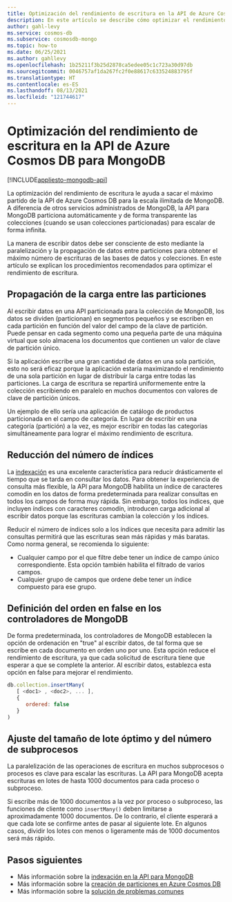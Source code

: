```yaml
---
title: Optimización del rendimiento de escritura en la API de Azure Cosmos DB para MongoDB
description: En este artículo se describe cómo optimizar el rendimiento de escritura en la API de Azure Cosmos DB para MongoDB para obtener el máximo rendimiento posible para el costo más bajo.
author: gahl-levy
ms.service: cosmos-db
ms.subservice: cosmosdb-mongo
ms.topic: how-to
ms.date: 06/25/2021
ms.author: gahllevy
ms.openlocfilehash: 1b25211f3b25d2878ca5edee05c1c723a30d97db
ms.sourcegitcommit: 0046757af1da267fc2f0e88617c633524883795f
ms.translationtype: HT
ms.contentlocale: es-ES
ms.lasthandoff: 08/13/2021
ms.locfileid: "121744617"
---
```

# <a name="optimize-write-performance-in-azure-cosmos-db-api-for-mongodb"></a>Optimización del rendimiento de escritura en la API de Azure Cosmos DB para MongoDB
[!INCLUDE[appliesto-mongodb-api](../includes/appliesto-mongodb-api.md)]

La optimización del rendimiento de escritura le ayuda a sacar el máximo partido de la API de Azure Cosmos DB para la escala ilimitada de MongoDB. A diferencia de otros servicios administrados de MongoDB, la API para MongoDB particiona automáticamente y de forma transparente las colecciones (cuando se usan colecciones particionadas) para escalar de forma infinita. 

La manera de escribir datos debe ser consciente de esto mediante la paralelización y la propagación de datos entre particiones para obtener el máximo número de escrituras de las bases de datos y colecciones. En este artículo se explican los procedimientos recomendados para optimizar el rendimiento de escritura.

## <a name="spread-the-load-across-your-shards"></a>Propagación de la carga entre las particiones
Al escribir datos en una API particionada para la colección de MongoDB, los datos se dividen (particionan) en segmentos pequeños y se escriben en cada partición en función del valor del campo de la clave de partición. Puede pensar en cada segmento como una pequeña parte de una máquina virtual que solo almacena los documentos que contienen un valor de clave de partición único. 

Si la aplicación escribe una gran cantidad de datos en una sola partición, esto no será eficaz porque la aplicación estaría maximizando el rendimiento de una sola partición en lugar de distribuir la carga entre todas las particiones. La carga de escritura se repartirá uniformemente entre la colección escribiendo en paralelo en muchos documentos con valores de clave de partición únicos.

Un ejemplo de ello sería una aplicación de catálogo de productos particionada en el campo de categoría. En lugar de escribir en una categoría (partición) a la vez, es mejor escribir en todas las categorías simultáneamente para lograr el máximo rendimiento de escritura. 

## <a name="reduce-the-number-of-indexes"></a>Reducción del número de índices
La [indexación](../mongodb-indexing.md) es una excelente característica para reducir drásticamente el tiempo que se tarda en consultar los datos. Para obtener la experiencia de consulta más flexible, la API para MongoDB habilita un índice de caracteres comodín en los datos de forma predeterminada para realizar consultas en todos los campos de forma muy rápida. Sin embargo, todos los índices, que incluyen índices con caracteres comodín, introducen carga adicional al escribir datos porque las escrituras cambian la colección y los índices. 

Reducir el número de índices solo a los índices que necesita para admitir las consultas permitirá que las escrituras sean más rápidas y más baratas. Como norma general, se recomienda lo siguiente:

* Cualquier campo por el que filtre debe tener un índice de campo único correspondiente. Esta opción también habilita el filtrado de varios campos.
* Cualquier grupo de campos que ordene debe tener un índice compuesto para ese grupo. 

## <a name="set-ordered-to-false-in-the-mongodb-drivers"></a>Definición del orden en false en los controladores de MongoDB
De forma predeterminada, los controladores de MongoDB establecen la opción de ordenación en "true" al escribir datos, de tal forma que se escribe en cada documento en orden uno por uno. Esta opción reduce el rendimiento de escritura, ya que cada solicitud de escritura tiene que esperar a que se complete la anterior. Al escribir datos, establezca esta opción en false para mejorar el rendimiento. 

```JavaScript
db.collection.insertMany(
   [ <doc1> , <doc2>, ... ],
   {
      ordered: false
   }
)
```

## <a name="tune-for-the-optimal-batch-size-and-thread-count"></a>Ajuste del tamaño de lote óptimo y del número de subprocesos
La paralelización de las operaciones de escritura en muchos subprocesos o procesos es clave para escalar las escrituras. La API para MongoDB acepta escrituras en lotes de hasta 1000 documentos para cada proceso o subproceso. 

Si escribe más de 1000 documentos a la vez por proceso o subproceso, las funciones de cliente como `insertMany()` deben limitarse a aproximadamente 1000 documentos. De lo contrario, el cliente esperará a que cada lote se confirme antes de pasar al siguiente lote. En algunos casos, dividir los lotes con menos o ligeramente más de 1000 documentos será más rápido.



## <a name="next-steps"></a>Pasos siguientes

* Más información sobre la [indexación en la API para MongoDB](../mongodb-indexing.md)
* Más información sobre la [creación de particiones en Azure Cosmos DB](../partitioning-overview.md)
* Más información sobre la [solución de problemas comunes](error-codes-solutions.md)
